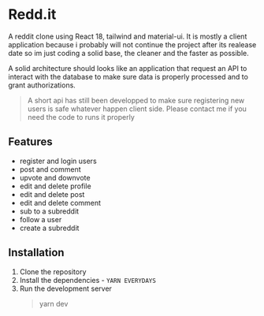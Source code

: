 # Redd.it

A reddit clone using React 18, tailwind and material-ui.
It is mostly a client application because i probably will not continue the project after its realease date so im just coding a solid base, the cleaner and the faster as possible.

A solid architecture should looks like an application that request an API to interact with the database to make sure data is properly processed
and to grant authorizations.

> A short api has still been developped to make sure registering new users is safe whatever happen client side. Please contact me if you need the code to runs it properly

## Features

- register and login users
- post and comment
- upvote and downvote
- edit and delete profile
- edit and delete post
- edit and delete comment
- sub to a subreddit
- follow a user
- create a subreddit

## Installation

1. Clone the repository
2. Install the dependencies - `YARN EVERYDAYS`
3. Run the development server
   > yarn dev
